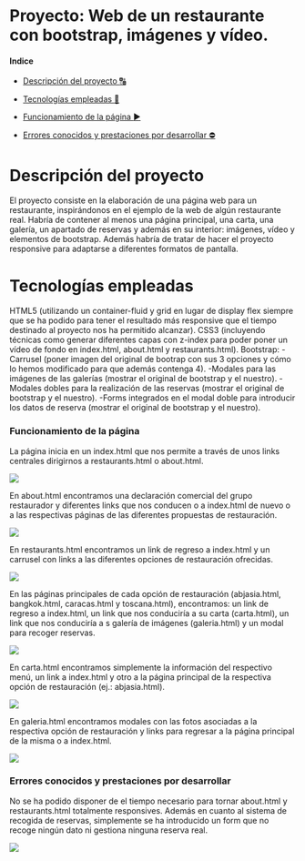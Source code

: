 


# Proyecto: Web de un restaurante con bootstrap, imágenes y vídeo.

#### Indice 

- [Descripción del proyecto :capital_abcd:](#descripción-del-proyecto)

- [Tecnologías empleadas :hammer:](#tecnologías-empleadas) 

- [Funcionamiento de la página :arrow_forward:](#funcionamiento-de-la-página) 


- [Errores conocidos y prestaciones por desarrollar :no_entry:](#errores-conocidos-y-prestaciones-por-desarrollar)  

#


# Descripción del proyecto

El proyecto consiste en la elaboración de una página web para un restaurante, inspirándonos en el ejemplo de la web de algún restaurante real. Habría de contener al menos una página principal, una carta, una galería, un apartado de reservas y además en su interior: imágenes, vídeo y elementos de bootstrap. Además habría de tratar de hacer el proyecto responsive para adaptarse a diferentes formatos de pantalla. 

# Tecnologías empleadas

HTML5 (utilizando un container-fluid y grid en lugar de display flex siempre que se ha podido para tener el resultado más responsive que el tiempo destinado al proyecto nos ha permitido alcanzar).
CSS3 (incluyendo técnicas como generar diferentes capas con z-index para poder poner un vídeo de fondo en index.html, about.html y restaurants.html).
Bootstrap:
-Carrusel (poner imagen del original de bootrap con sus 3 opciones y cómo lo hemos modificado para que además contenga 4).
-Modales para las imágenes de las galerías (mostrar el original de bootstrap y el nuestro).
-Modales dobles para la realización de las reservas (mostrar el original de bootstrap y el nuestro).
-Forms integrados en el modal doble para introducir los datos de reserva (mostrar el original de bootstrap y el nuestro).


### Funcionamiento de la página

  La página inicia en un index.html que nos permite a través de unos links centrales dirigirnos a restaurants.html o about.html.
  
  ![](https://i.ibb.co/5LFK2qR/index.jpg)

  En about.html encontramos una declaración comercial del grupo restaurador y diferentes links que nos conducen o a index.html de nuevo o a las respectivas páginas de las diferentes propuestas de restauración.
 
   ![](https://i.ibb.co/VvZk2wy/about.jpg)

  En restaurants.html encontramos un link de regreso a index.html y un carrusel con links a las diferentes opciones de restauración ofrecidas.

   ![](https://i.ibb.co/dM08XrF/restaurants.jpg)

  En las páginas principales de cada opción de restauración (abjasia.html, bangkok.html, caracas.html y toscana.html), encontramos: un link de regreso a index.html, un link que nos conduciría a su carta (carta.html), un link que nos conduciría a s galería de imágenes (galeria.html) y un modal para recoger reservas.

   ![](https://i.ibb.co/bBf3Zjk/abjasia.jpg)

  En carta.html encontramos simplemente la información del respectivo menú, un link a index.html y otro a la página principal de la respectiva opción de restauración (ej.: abjasia.html).

   ![](https://i.ibb.co/JjhcpTD/carta.jpg)

  En galeria.html encontramos modales con las fotos asociadas a la respectiva opción de restauración y links para regresar a la página principal de la misma o a index.html.
  
   ![](https://i.ibb.co/g9w7ZFQ/galeria.jpg)

### Errores conocidos y prestaciones por desarrollar

No se ha podido disponer de el tiempo necesario para tornar about.html y restaurants.html totalmente responsives. Además en cuanto al sistema de recogida de reservas, simplemente se ha introducido un form que no recoge ningún dato ni gestiona ninguna reserva real. 

   ![](https://i.ibb.co/cFQn5x3/form.jpg)

